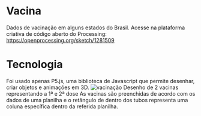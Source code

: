 # Vacina
Dados de vacinação em alguns estados do Brasil. 
Acesse na plataforma criativa de código aberto do Processing: https://openprocessing.org/sketch/1281509
# Tecnologia

Foi usado apenas P5.js, uma biblioteca de Javascript que permite desenhar, criar objetos e animações em 3D. 
![vacinação](https://user-images.githubusercontent.com/67484044/134787763-9f5e2122-c8f0-4fcd-a2c3-a7dca0ce442a.PNG)
Desenho de 2 vacinas representando a 1ª e 2ª dose 
As vacinas são preenchidas de acordo com os dados de uma planilha e o retângulo de dentro dos tubos representa uma coluna específica dentro da referida planilha.
